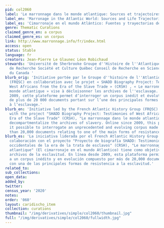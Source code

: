 ```yaml
---
pid: col2060
label: 'Le marronnage dans le monde atlantique: Sources et trajectoires de vie'
label_en: 'Marronage in the Atlantic World: Sources and Life Trajectories'
label_es: 'Cimarronaje en el mundo Atlántico: Fuentes y trayectorias de vida'
genre: Thematic Curations
claimed_genre_en: a corpus
claimed_genre_es: un corpus
link: http://www.marronnage.info/fr/index.html
access: open
status: Stable
language: fr
creators: Jean-Pierre Le Glaunec Léon Robichaud
stewards: 'Université de Sherbrooke Groupe d''Histoire de l''Atlantique Français Fonds
  de Recherche Société et Culture Québec Conseil de Recherche en Sciences Humaines
  du Canada '
blurb_orig: 'Initiative portée par le Groupe d''histoire de l''Atlantique Français
  (FRQSC) en collaboration avec le projet « SHADD Biography Project: Testimonies of
  West Africans from the Era of the Slave Trade » (CRSH) , « Le marronnage dans le
  monde atlantique » vise à décloisonner les archives de l''esclavage. En ligne depuis
  2009, cette plateforme permet d’interroger un corpus inédit et évolutif composé
  de plus de 20 000 documents portant sur l’une des principales formes de résistance
  à l’esclavage.'
blurb_en: 'Initiative led by the French Atlantic History Group (FRQSC) in collaboration
  with the project "SHADD Biography Project: Testimonies of West Africans from the
  Era of the Slave Trade" (CRSH), "Le marronnage dans le monde atlantique" aims to
  decompartmentalize the archives of slavery. Online since 2009, this platform makes
  it possible to interrogate an unprecedented and evolving corpus made up of more
  than 20,000 documents relating to one of the main forms of resistance to slavery.'
blurb_es: 'La iniciativa liderada por el French Atlantic History Group (FRQSC) en
  colaboración con el proyecto "Proyecto de biografía SHADD: Testimonios de africanos
  occidentales de la era de la trata de esclavos" (CRSH), "Le marronnage dans le monde
  atlantique" (El cimarronaje en el mundo Atlantico) tiene como objetivo reunir los
  archivos de la esclavitud. En línea desde 2009, esta plataforma permite interrogar
  a un corpus inédito y en evolución compuesto por más de 20,000 documentos relacionados
  con una de las principales formas de resistencia a la esclavitud.'
related_to:
sub_collections:
open_data:
added_by:
twitter:
census_year: '2020'
notes:
order: '060'
layout: caridischo_item
collection: curations
thumbnail: "/img/derivatives/simple/col2060/thumbnail.jpg"
full: "/img/derivatives/simple/col2060/fullwidth.jpg"
---
```

